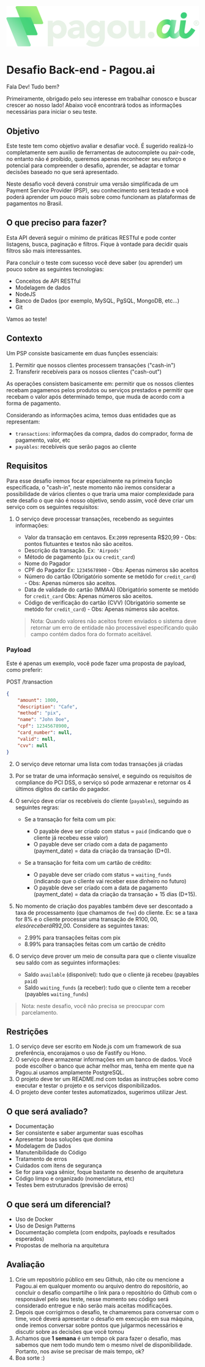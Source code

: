 ![Pagou.ai](/media/logo.svg?raw=true "Logo")

# Desafio Back-end - Pagou.ai

Fala Dev! Tudo bem?

Primeiramente, obrigado pelo seu interesse em trabalhar conosco e buscar crescer ao nosso lado! Abaixo você encontrará todos as informações necessárias para iniciar o seu teste.

## Objetivo

Este teste tem como objetivo avaliar e desafiar você. É sugerido realizá-lo completamente sem auxilio de ferramentas de autocomplete ou pair-code, no entanto não é proíbido, queremos apenas reconhecer seu esforço e potencial para compreender o desafio, aprender, se adaptar e tomar decisões baseado no que será apresentado.

Neste desafio você deverá construir uma versão simplificada de um Payment Service Provider (PSP), seu conhecimento será testado e você poderá aprender um pouco mais sobre como funcionam as plataformas de pagamentos no Brasil.

## O que preciso para fazer?

Esta API deverá seguir o mínimo de práticas RESTful e pode conter listagens, busca, paginação e filtros. Fique à vontade para decidir quais filtros são mais interessantes.

Para concluir o teste com sucesso você deve saber (ou aprender) um pouco sobre as seguintes tecnologias:

- Conceitos de API RESTful
- Modelagem de dados
- NodeJS
- Banco de Dados (por exemplo, MySQL, PgSQL, MongoDB, etc...)
- Git

Vamos ao teste!

## Contexto

Um PSP consiste basicamente em duas funções essenciais:

1. Permitir que nossos clientes processem transações ("cash-in")
2. Transferir recebíveis para os nossos clientes ("cash-out")

As operações consistem basicamente em: permitir que os nossos clientes recebam pagamenos pelos produtos ou serviços prestados e permitir que recebam o valor após determinado tempo, que muda de acordo com a forma de pagamento.

Considerando as informações acima, temos duas entidades que as representam:

- `transactions`: informações da compra, dados do comprador, forma de pagamento, valor, etc
- `payables`: recebíveis que serão pagos ao cliente

## Requisitos

Para esse desafio iremos focar especialmente na primeira função especificada, o "cash-in", neste momento não iremos considerar a possibilidade de vários clientes o que traria uma maior complexidade para este desafio o que não é nosso objetivo, sendo assim, você deve criar um serviço com os seguintes requisitos:

1. O serviço deve processar transações, recebendo as seguintes informações:

   - Valor da transação em centavos. Ex:`2099` representa R$20,99 - Obs: pontos flutuantes e textos não são aceitos.
   - Descrição da transação. Ex: `'Airpods'`
   - Método de pagamento (`pix` ou `credit_card`)
   - Nome do Pagador
   - CPF do Pagador Ex: `12345678900` - Obs: Apenas números são aceitos
   - Número do cartão (Obrigatório somente se metódo for `credit_card`) - Obs: Apenas números são aceitos.
   - Data de validade do cartão (MMAA) (Obrigatório somente se metódo for `credit_card` Obs: Apenas números são aceitos.
   - Código de verificação do cartão (CVV) (Obrigatório somente se metódo for `credit_card`) - Obs: Apenas números são aceitos.

   > Nota: Quando valores não aceitos forem enviados o sistema deve retornar um erro de entidade não processável especificando quão campo contém dados fora do formato aceitável.

### Payload

Este é apenas um exemplo, você pode fazer uma proposta de payload, como preferir:

POST /transaction

```json
{
	"amount": 1000,
	"description": "Cafe",
	"method": "pix",
	"name": "John Doe",
	"cpf": 12345678900,
	"card_number": null,
	"valid": null,
	"cvv": null
}
```

2. O serviço deve retornar uma lista com todas transações já criadas

3. Por se tratar de uma informação sensível, e seguindo os requisitos de compliance do PCI DSS, o serviço só pode armazenar e retornar os 4 últimos dígitos do cartão do pagador.

4. O serviço deve criar os recebíveis do cliente (`payables`), seguindo as seguintes regras:

   - Se a transação for feita com um pix:

     - O payable deve ser criado com status = `paid` (indicando que o cliente já recebeu esse valor)
     - O payable deve ser criado com a data de pagamento (payment_date) = data da criação da transação (D+0).

   - Se a transação for feita com um cartão de crédito:
     - O payable deve ser criado com status = `waiting_funds` (indicando que o cliente vai receber esse dinheiro no futuro)
     - O payable deve ser criado com a data de pagamento (payment_date) = data da criação da transação + 15 dias (D+15).

5. No momento de criação dos payables também deve ser descontado a taxa de processamento (que chamamos de `fee`) do cliente. Ex: se a taxa for 8% e o cliente processar uma transação de R$100,00, ele só receberá R$92,00. Considere as seguintes taxas:

   - 2.99% para transações feitas com pix
   - 8.99% para transações feitas com um cartão de crédito

6. O serviço deve prover um meio de consulta para que o cliente visualize seu saldo com as seguintes informações:
   - Saldo `available` (disponível): tudo que o cliente já recebeu (payables `paid`)
   - Saldo `waiting_funds` (a receber): tudo que o cliente tem a receber (payables `waiting_funds`)

> Nota: neste desafio, você não precisa se preocupar com parcelamento.

## Restrições

1. O serviço deve ser escrito em Node.js com um framework de sua preferência, encorajamos o uso de Fastify ou Hono.
2. O serviço deve armazenar informações em um banco de dados. Você pode escolher o banco que achar melhor mas, tenha em mente que na Pagou.ai usamos amplamente PostgreSQL.
3. O projeto deve ter um README.md com todas as instruções sobre como executar e testar o projeto e os serviços disponibilizados.
4. O projeto deve conter testes automatizados, sugerimos utilizar Jest.

## O que será avaliado?

- Documentação
- Ser consistente e saber argumentar suas escolhas
- Apresentar boas soluções que domina
- Modelagem de Dados
- Manutenibilidade do Código
- Tratamento de erros
- Cuidados com itens de segurança
- Se for para vaga sênior, foque bastante no desenho de arquitetura
- Código limpo e organizado (nomenclatura, etc)
- Testes bem estruturados (previsão de erros)

## O que será um diferencial?

- Uso de Docker
- Uso de Design Patterns
- Documentação completa (com endpoits, payloads e resultados esperados)
- Propostas de melhoria na arquitetura

## Avaliação

1. Crie um repositório público em seu Github, não cite ou mencione a Pagou.ai em qualquer momento ou arquivo dentro do repositório, ao concluir o desafio compartilhe o link para o repositório do Github com o responsável pelo seu teste, nesse momento seu código será considerado entregue e não serão mais aceitas modificações.
2. Depois que corrigirmos o desafio, te chamaremos para conversar com o time, você deverá apresentar o desafio em execução em sua máquina, onde iremos conversar sobre pontos que julgarmos necessários e discutir sobre as decisões que você tomou
3. Achamos que **1 semana** é um tempo ok para fazer o desafio, mas sabemos que nem todo mundo tem o mesmo nível de disponibilidade. Portanto, nos avise se precisar de mais tempo, ok?
4. Boa sorte :)
